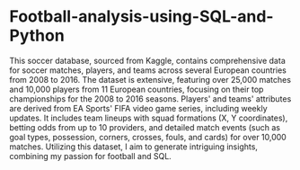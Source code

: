 # Football-analysis-using-SQL-and-Python

This soccer database, sourced from Kaggle, contains comprehensive data for soccer matches, players, and teams across several European countries from 2008 to 2016. The dataset is extensive, featuring over 25,000 matches and 10,000 players from 11 European countries, focusing on their top championships for the 2008 to 2016 seasons. Players' and teams' attributes are derived from EA Sports' FIFA video game series, including weekly updates. It includes team lineups with squad formations (X, Y coordinates), betting odds from up to 10 providers, and detailed match events (such as goal types, possession, corners, crosses, fouls, and cards) for over 10,000 matches. Utilizing this dataset, I aim to generate intriguing insights, combining my passion for football and SQL.
